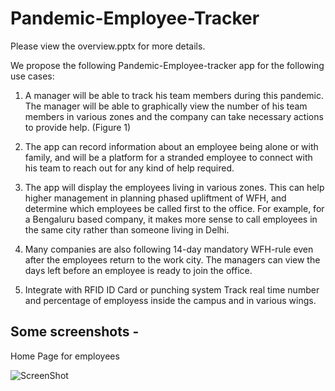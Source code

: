 # Pandemic-Employee-Tracker

Please view the overview.pptx for more details.

We propose the following Pandemic-Employee-tracker app for the following use cases:

1.	A manager will be able to track his team members during this pandemic. The manager will be able to graphically view the number of his team members in various zones and the company can take necessary actions to provide help. (Figure 1)

2.	The app can record information about an employee being alone or with family, and will be a platform for a stranded employee to connect with his team to reach out for any kind of help required. 

3.	The app will display the employees living in various zones. This can help higher management in planning phased upliftment of WFH, and determine which employees be called first to the office. For example, for a Bengaluru based company, it makes more sense to call employees in the same city rather than someone living in Delhi. 

4.	Many companies are also following 14-day mandatory WFH-rule even after the employees return to the work city. The managers can view the days left before an employee is ready to join the office. 

5. Integrate with RFID ID Card or punching system Track real time number and percentage of employess inside the campus and in various wings.


## Some screenshots - 

Home Page for employees

![ScreenShot](../screenshots/ss1.png)
